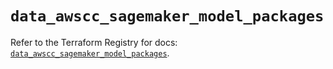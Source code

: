 # `data_awscc_sagemaker_model_packages`

Refer to the Terraform Registry for docs: [`data_awscc_sagemaker_model_packages`](https://registry.terraform.io/providers/hashicorp/awscc/0.70.0/docs/data-sources/sagemaker_model_packages).
